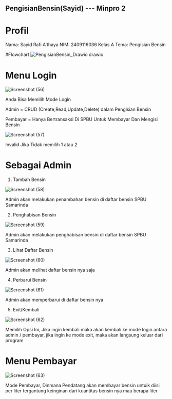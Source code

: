 ## PengisianBensin(Sayid) --- Minpro 2
# Profil
Nama: Sayid Rafi A'thaya
NIM: 2409116036
Kelas A
Tema: Pengisian Bensin

#Flowchart
![PengisianBensin_Drawio drawio](https://github.com/user-attachments/assets/0bbf196b-b030-4695-a43f-f1297cb79b28)


# Menu Login
![Screenshot (56)](https://github.com/user-attachments/assets/8f5187c8-4084-42cc-aa06-39f92e02fa96)

Anda Bisa Memilih Mode Login

Admin = CRUD (Create,Read,Update,Delete) dalam Pengisian Bensin

Pembayar = Hanya Bertransaksi Di SPBU Untuk Membayar Dan Mengisi Bensin

![Screenshot (57)](https://github.com/user-attachments/assets/0c9d10e5-5b7a-403e-8b03-9e10815f8cc3)

Invalid Jika Tidak memilih 1 atau 2

# Sebagai Admin
1. Tambah Bensin


![Screenshot (58)](https://github.com/user-attachments/assets/05b910ac-af7f-4fe3-95a0-2f11fde75b19)


Admin akan melakukan penambahan bensin di daftar bensin SPBU Samarinda

2. Penghabisan Bensin

   
![Screenshot (59)](https://github.com/user-attachments/assets/76511e6f-103f-4e5b-bbb2-aea0bae36ac7)


Admin akan melakukan penghabisan bensin di daftar bensin SPBU Samarinda

3. Lihat Daftar Bensin

   
![Screenshot (60)](https://github.com/user-attachments/assets/cb8c3fb3-77c3-4f10-8239-c0406b352822)


Admin akan melihat daftar bensin nya saja

4. Perbarui Bensin

   
![Screenshot (61)](https://github.com/user-attachments/assets/a9ff111e-7c76-4ada-8f21-fbdf90df0345)


Admin akan memperbarui di daftar bensin nya 

5. Exit/Kembali

   
![Screenshot (62)](https://github.com/user-attachments/assets/69cbe05b-df60-462c-a594-6e709dd7d06c)


Memilih Opsi Ini, Jika ingin kembali maka akan kembali ke mode login antara admin / pembayar, jika ingin ke mode exit, maka akan langsung keluar dari program

# Menu Pembayar
![Screenshot (63)](https://github.com/user-attachments/assets/78353dae-1316-4824-8323-06eacc98a424)


Mode Pembayar, Dinmana Pendatang akan membayar bensin untuik diisi per liter tergantung keinginan dari kuantitas bensin nya mau berapa liter

